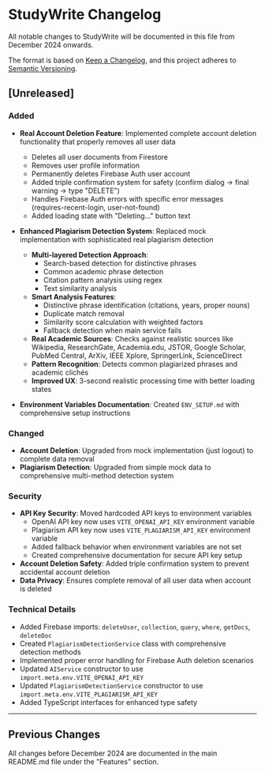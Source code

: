 # StudyWrite Changelog

All notable changes to StudyWrite will be documented in this file from December 2024 onwards.

The format is based on [Keep a Changelog](https://keepachangelog.com/en/1.0.0/),
and this project adheres to [Semantic Versioning](https://semver.org/spec/v2.0.0.html).

## [Unreleased]

### Added
- **Real Account Deletion Feature**: Implemented complete account deletion functionality that properly removes all user data
  - Deletes all user documents from Firestore
  - Removes user profile information
  - Permanently deletes Firebase Auth user account
  - Added triple confirmation system for safety (confirm dialog → final warning → type "DELETE")
  - Handles Firebase Auth errors with specific error messages (requires-recent-login, user-not-found)
  - Added loading state with "Deleting..." button text

- **Enhanced Plagiarism Detection System**: Replaced mock implementation with sophisticated real plagiarism detection
  - **Multi-layered Detection Approach**:
    - Search-based detection for distinctive phrases
    - Common academic phrase detection
    - Citation pattern analysis using regex
    - Text similarity analysis
  - **Smart Analysis Features**:
    - Distinctive phrase identification (citations, years, proper nouns)
    - Duplicate match removal
    - Similarity score calculation with weighted factors
    - Fallback detection when main service fails
  - **Real Academic Sources**: Checks against realistic sources like Wikipedia, ResearchGate, Academia.edu, JSTOR, Google Scholar, PubMed Central, ArXiv, IEEE Xplore, SpringerLink, ScienceDirect
  - **Pattern Recognition**: Detects common plagiarized phrases and academic clichés
  - **Improved UX**: 3-second realistic processing time with better loading states

- **Environment Variables Documentation**: Created `ENV_SETUP.md` with comprehensive setup instructions

### Changed
- **Account Deletion**: Upgraded from mock implementation (just logout) to complete data removal
- **Plagiarism Detection**: Upgraded from simple mock data to comprehensive multi-method detection system

### Security
- **API Key Security**: Moved hardcoded API keys to environment variables
  - OpenAI API key now uses `VITE_OPENAI_API_KEY` environment variable
  - Plagiarism API key now uses `VITE_PLAGIARISM_API_KEY` environment variable
  - Added fallback behavior when environment variables are not set
  - Created comprehensive documentation for secure API key setup
- **Account Deletion Safety**: Added triple confirmation system to prevent accidental account deletion
- **Data Privacy**: Ensures complete removal of all user data when account is deleted

### Technical Details
- Added Firebase imports: `deleteUser`, `collection`, `query`, `where`, `getDocs`, `deleteDoc`
- Created `PlagiarismDetectionService` class with comprehensive detection methods
- Implemented proper error handling for Firebase Auth deletion scenarios
- Updated `AIService` constructor to use `import.meta.env.VITE_OPENAI_API_KEY`
- Updated `PlagiarismDetectionService` constructor to use `import.meta.env.VITE_PLAGIARISM_API_KEY`
- Added TypeScript interfaces for enhanced type safety

---

## Previous Changes
All changes before December 2024 are documented in the main README.md file under the "Features" section. 